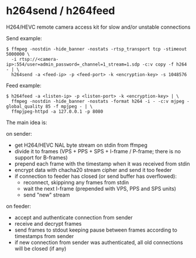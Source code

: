 # h264send / h264feed

H264/HEVC remote camera access kit for slow and/or unstable connections

Send example:
```
$ ffmpeg -nostdin -hide_banner -nostats -rtsp_transport tcp -stimeout 5000000 \
  -i rtsp://<camera-ip>:554/user=admin_password=_channel=1_stream=1.sdp -c:v copy -f h264 - | \
  h264send -a <feed-ip> -p <feed-port> -k <encryption-key> -s 1048576
```

Feed example:
```
$ h264feed -a <listen-ip> -p <listen-port> -k <encryption-key> | \
  ffmpeg -nostdin -hide_banner -nostats -format h264 -i - -c:v mjpeg -global_quality 85 -f mpjpeg - | \
  ffmpjpeg-httpd -a 127.0.0.1 -p 8080
```

The main idea is:

on sender:
 - get H264/HEVC NAL byte stream on stdin from ffmpeg
 - divide it to frames (VPS + PPS + SPS + I-frame / P-frame; there is no support for B-frames)
 - prepend each frame with the timestamp when it was received from stdin
 - encrypt data with chacha20 stream cipher and send it too feeder
 - if connection to feeder has closed (or send buffer has overflowed):
   - reconnect, skippinng any frames from stdin
   - wait the next I-frame (prepended with VPS, PPS and SPS units)
   - send "new" stream

on feeder:
 - accept and authenticate connection from sender
 - receive and decrypt frames
 - send frames to stdout keeping pause between frames according to timestamps from sender
 - if new connection from sender was authenticated, all old connections will be closed (if any)
